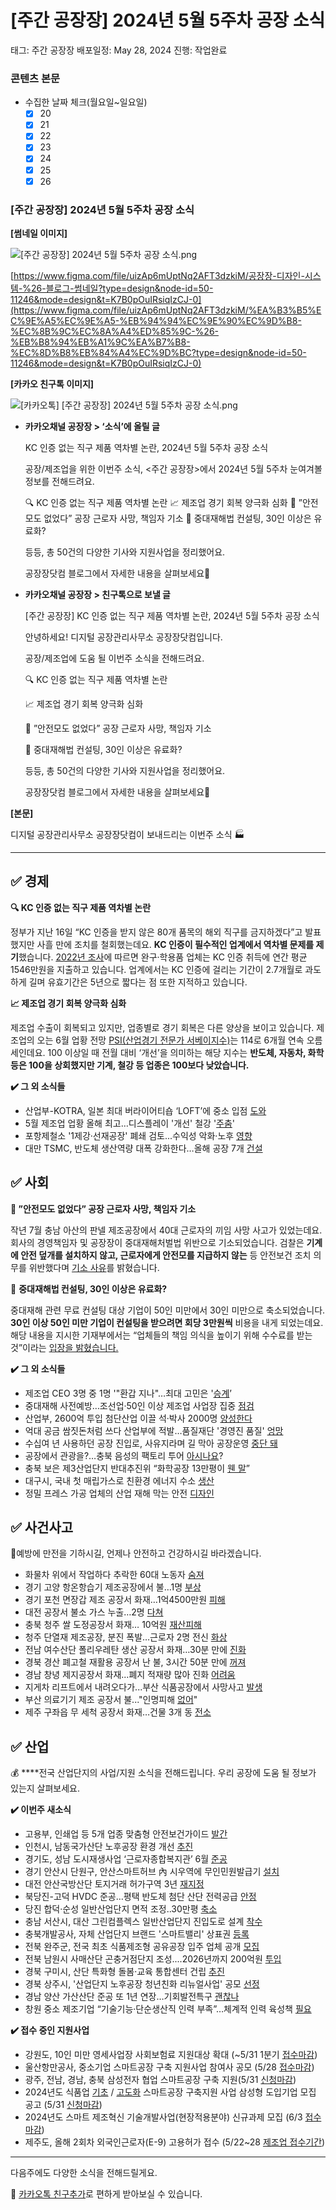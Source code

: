 # [주간 공장장] 2024년 5월 5주차 공장 소식

태그: 주간 공장장
배포일정: May 28, 2024
진행: 작업완료

### 콘텐츠 본문

- 수집한 날짜 체크(월요일~일요일)
    - [x]  20
    - [x]  21
    - [x]  22
    - [x]  23
    - [x]  24
    - [x]  25
    - [x]  26

### **[주간 공장장] 2024년 5월 5주차 공장 소식**

**[썸네일 이미지]**

![[주간 공장장] 2024년 5월 5주차 공장 소식.png](%25E1%2584%258C%25E1%2585%25AE%25E1%2584%2580%25E1%2585%25A1%25E1%2586%25AB_%25E1%2584%2580%25E1%2585%25A9%25E1%2586%25BC%25E1%2584%258C%25E1%2585%25A1%25E1%2586%25BC%25E1%2584%258C%25E1%2585%25A1%25E1%2586%25BC_2024%25E1%2584%2582%25E1%2585%25A7%25E1%2586%25AB_5%25E1%2584%258B%25E1%2585%25AF%25E1%2586%25AF_5%25E1%2584%258C%25E1%2585%25AE%25E1%2584%258E%25E1%2585%25A1_%25E1%2584%2580%25E1%2585%25A9%25E1%2586%25BC%25E1%2584%258C%25E1%2585%25A1%25E1%2586%25BC_%25E1%2584%2589%25E1%2585%25A9%25E1%2584%2589%25E1%2585%25B5%25E1%2586%25A8.png)

[https://www.figma.com/file/uizAp6mUptNq2AFT3dzkiM/공장장-디자인-시스템-%26-블로그-썸네일?type=design&node-id=50-11246&mode=design&t=K7B0pOuIRsiqIzCJ-0](https://www.figma.com/file/uizAp6mUptNq2AFT3dzkiM/%EA%B3%B5%EC%9E%A5%EC%9E%A5-%EB%94%94%EC%9E%90%EC%9D%B8-%EC%8B%9C%EC%8A%A4%ED%85%9C-%26-%EB%B8%94%EB%A1%9C%EA%B7%B8-%EC%8D%B8%EB%84%A4%EC%9D%BC?type=design&node-id=50-11246&mode=design&t=K7B0pOuIRsiqIzCJ-0)

**[카카오 친구톡 이미지]**

![[카카오톡] [주간 공장장] 2024년 5월 5주차 공장 소식.png](%25E1%2584%258F%25E1%2585%25A1%25E1%2584%258F%25E1%2585%25A1%25E1%2584%258B%25E1%2585%25A9%25E1%2584%2590%25E1%2585%25A9%25E1%2586%25A8_%25E1%2584%258C%25E1%2585%25AE%25E1%2584%2580%25E1%2585%25A1%25E1%2586%25AB_%25E1%2584%2580%25E1%2585%25A9%25E1%2586%25BC%25E1%2584%258C%25E1%2585%25A1%25E1%2586%25BC%25E1%2584%258C%25E1%2585%25A1%25E1%2586%25BC_2024%25E1%2584%2582%25E1%2585%25A7%25E1%2586%25AB_5%25E1%2584%258B%25E1%2585%25AF%25E1%2586%25AF_5%25E1%2584%258C%25E1%2585%25AE%25E1%2584%258E%25E1%2585%25A1_%25E1%2584%2580%25E1%2585%25A9%25E1%2586%25BC%25E1%2584%258C%25E1%2585%25A1%25E1%2586%25BC_%25E1%2584%2589%25E1%2585%25A9%25E1%2584%2589%25E1%2585%25B5%25E1%2586%25A8.png)

- **카카오채널 공장장 > ‘소식’에 올릴 글**
    
    KC 인증 없는 직구 제품 역차별 논란, 2024년 5월 5주차 공장 소식
    
    공장/제조업을 위한 이번주 소식, <주간 공장장>에서
    2024년 5월 5주차 눈여겨볼 정보를 전해드려요.
    
    🔍 KC 인증 없는 직구 제품 역차별 논란
    📈 제조업 경기 회복 양극화 심화
    👷 ”안전모도 없었다” 공장 근로자 사망, 책임자 기소
    💸 중대재해법 컨설팅, 30인 이상은 유료화?
    
    등등, 총 50건의 다양한 기사와 지원사업을 정리했어요.
    
    공장장닷컴 블로그에서 자세한 내용을 살펴보세요🤗
    
- **카카오채널 공장장 > 친구톡으로 보낼 글**
    
    [주간 공장장] KC 인증 없는 직구 제품 역차별 논란, 2024년 5월 5주차 공장 소식
    
    안녕하세요! 디지털 공장관리사무소 공장장닷컴입니다.
    
    공장/제조업에 도움 될 이번주 소식을 전해드려요.
    
    🔍 KC 인증 없는 직구 제품 역차별 논란
    
    📈 제조업 경기 회복 양극화 심화
    
    👷 ”안전모도 없었다” 공장 근로자 사망, 책임자 기소
    
    💸 중대재해법 컨설팅, 30인 이상은 유료화?
    
    등등, 총 50건의 다양한 기사와 지원사업을 정리했어요.
    
    공장장닷컴 블로그에서 자세한 내용을 살펴보세요🤗
    

**[본문]**

디지털 공장관리사무소 공장장닷컴이 보내드리는 이번주 소식 🏭

---

## **✅ 경제**

**🔍 KC 인증 없는 직구 제품 역차별 논란**

정부가 지난 16일 “KC 인증을 받지 않은 80개 품목의 해외 직구를 금지하겠다”고 발표했지만 사흘 만에 조치를 철회했는데요. **KC 인증이 필수적인 업계에서 역차별 문제를 제기**했습니다. [2022년 조사](https://www.news1.kr/articles/?5423699)에 따르면 완구·학용품 업체는 KC 인증 취득에 연간 평균 1546만원을 지출하고 있습니다. 업계에서는 KC 인증에 걸리는 기간이 2.7개월로 과도하게 길며 유효기간은 5년으로 짧다는 점 또한 지적하고 있습니다.

**📈 제조업 경기 회복 양극화 심화**

제조업 수출이 회복되고 있지만, 업종별로 경기 회복은 다른 양상을 보이고 있습니다. 제조업의 오는 6월 업황 전망 [PSI(산업경기 전문가 서베이지수)](https://www.newstomato.com/ReadNews.aspx?no=1230609)는 114로 6개월 연속 오름세인데요. 100 이상일 때 전월 대비 ‘개선’을 의미하는 해당 지수는 **반도체, 자동차, 화학 등은 100을 상회했지만 기계, 철강 등 업종은 100보다 낮았습니다.**

**✔️ 그 외 소식들**

- 산업부-KOTRA, 일본 최대 버라이어티숍 ‘LOFT’에 중소 입점 [도와](http://www.jnewstimes.com/news/article.html?no=430748)
- 5월 제조업 업황 올해 최고…디스플레이 '개선' 철강 '[주춤](https://mobile.newsis.com/view.html?ar_id=NISX20240520_0002740768#_PA)'
- 포항제철소 '1제강·선재공장' 폐쇄 검토...수익성 악화·노후 [영향](https://www.ajunews.com/view/20240521145730498?utm_source=ajunews&utm_medium=view&utm_campaign=industry_top)
- 대만 TSMC, 반도체 생산역량 대폭 강화한다…올해 공장 7개 [건설](https://www.yna.co.kr/view/AKR20240524065700009)

## **✅** 사회

**👷 ”안전모도 없었다” 공장 근로자 사망, 책임자 기소**

작년 7월 충남 아산의 판넬 제조공장에서 40대 근로자의 끼임 사망 사고가 있었는데요. 회사의 경영책임자 및 공장장이 중대재해처벌법 위반으로 기소되었습니다. 검찰은 **기계에 안전 덮개를 설치하지 않고, 근로자에게 안전모를 지급하지 않는** 등 안전보건 조치 의무를 위반했다며 [기소 사유](https://mobile.newsis.com/view.html?ar_id=NISX20240523_0002745805)를 밝혔습니다. 

💸 **중대재해법 컨설팅, 30인 이상은 유료화?**

중대재해 관련 무료 컨설팅 대상 기업이 50인 미만에서 30인 미만으로 축소되었습니다. **30인 이상 50인 미만 기업이 컨설팅을 받으려면 회당 3만원씩** 비용을 내게 되었는데요. 해당 내용을 지시한 기재부에서는 “업체들의 책임 의식을 높이기 위해 수수료를 받는 것”이라는 [입장을 밝혔습니다.](https://news.zum.com/articles/90857935)

**✔️ 그 외 소식들**

- 제조업 CEO 3명 중 1명 '"환갑 지나"…최대 고민은 '[승계](https://www.newsis.com/view/?id=NISX20240524_0002747911&cID=13001&pID=13000)’
- 중대재해 사전예방…조선업·50인 이상 제조업 사업장 집중 [점검](https://www.hellot.net/news/article.html?no=90135)
- 산업부, 2600억 투입 첨단산업 이끌 석·박사 2000명 [양성한다](https://mobile.newsis.com/view.html?id=NISX20240518_0002739285)
- 억대 공금 쌈짓돈처럼 쓰다 산업부에 적발…품질재단 '경영진 품질' [엉망](https://news.nate.com/view/20240522n01225)
- 수십여 년 사용하던 공장 진입로, 사유지라며 길 막아 공장운영 [중단 돼](http://www.joongang.tv/news/articleView.html?idxno=72553)
- 공장에서 관광을?…충북 음성의 팩토리 투어 [아시나요](https://m.khan.co.kr/national/national-general/article/202405210600001#c2b)?
- 충북 보은 제3산업단지 반대추진위 “화학공장 13만평이 [웬 말](http://www.dynews.co.kr/news/articleView.html?idxno=752793)”
- 대구시, 국내 첫 매립가스로 친환경 에너지 수소 [생산](https://www.idaegu.co.kr/news/articleView.html?idxno=461419)
- 정밀 프레스 가공 업체의 산업 재해 막는 안전 [디자인](https://m.sedaily.com/NewsViewAmp/2D9AE2LZLR)

## **✅** 사건사고

👷예방에 만전을 기하시길, 언제나 안전하고 건강하시길 바라겠습니다.

- 화물차 위에서 작업하다 추락한 60대 노동자 [숨져](https://m.ytn.co.kr/news_view.php?key=202405211825580147&s_mcd=0103#return)
- 경기 고양 항온항습기 제조공장에서 불…1명 [부상](https://www.yna.co.kr/view/AKR20240522025800060)
- 경기 포천 면장갑 제조 공장서 화재…1억4500만원 [피해](https://mobile.newsis.com/view.html?ar_id=NISX20240524_0002746811#_PA)
- 대전 공장서 불소 가스 누출…2명 [다쳐](https://www.hankyung.com/article/202405201073Y)
- 충북 청주 쌀 도정공장서 화재… 10억원 [재산피해](https://www.jbnews.com/news/articleView.html?idxno=1436848)
- 청주 단열재 제조공장, 분진 폭발…근로자 2명 전신 [화상](https://www.newsis.com/view/NISX20240524_0002747449)
- 전남 여수산단 폴리우레탄 생산 공장서 화재…30분 만에 [진화](https://www.news1.kr/articles/?5423937)
- 경북 경산 폐고철 재활용 공장서 난 불, 3시간 50분 만에 [꺼져](https://dgmbc.com/article/AWmxXLz85H)
- 경남 창녕 제지공장서 화재...폐지 적재량 많아 진화 [어려움](https://www.gukjenews.com/news/articleView.html?idxno=3003112)
- 지게차 리프트에서 내려오다가...부산 식품공장에서 사망사고 [발생](https://www.pennmike.com/news/articleView.html?idxno=81401)
- 부산 의료기기 제조 공장서 불..."인명피해 [없어](https://www.ytn.co.kr/_ln/0115_202405251425025865)"
- 제주 구좌읍 무 세척 공장서 화재…건물 3개 동 [전소](https://m.yna.co.kr/view/AKR20240525039700056)

## **✅** 산업

💰 ****전국 산업단지의 사업/지원 소식을 전해드립니다. 우리 공장에 도움 될 정보가 있는지 살펴보세요.

**✔️ 이번주 새소식**

- 고용부, 인쇄업 등 5개 업종 맞춤형 안전보건가이드 [발간](https://www.anjunj.com/news/articleView.html?idxno=39234)
- 인천시, 남동국가산단 노후공장 환경 개선 [추진](https://www.inews24.com/view/1721152)
- 경기도, 성남 도시재생사업 ‘근로자종합복지관’ 6월 [준공](https://www.kgnews.co.kr/news/article.html?no=794343)
- 경기 안산시 단원구, 안산스마트허브 內 시우역에 무인민원발급기 [설치](https://www.asn24.com/news/articleView.html?idxno=363129)
- 대전 안산국방산단 토지거래 허가구역 3년 [재지정](https://m.news1.kr/articles/?5420100&20#_enliple)
- 북당진-고덕 HVDC 준공…평택 반도체 첨단 산단 전력공급 [안정](https://www.etoday.co.kr/news/view/2363535)
- 당진 합덕·순성 일반산업단지 면적 조정..30만평 [축소](https://www.idjnews.kr/news/articleView.html?idxno=204208)
- 충남 서산시, 대산 그린컴플렉스 일반산업단지 진입도로 설계 [착수](https://www.chungnamilbo.co.kr/news/articleView.html?idxno=771599)
- 충북개발공사, 자체 산업단지 브랜드 '스마트밸리' 상표권 [등록](https://www.newspim.com/news/view/20240523000034)
- 전북 완주군, 전국 최초 식품제조형 공유공장 입주 업체 공개 [모집](https://www.jjan.kr/article/20240521580136)
- 전북 남원시 사매산단 곤충거점단지 조성....2026년까지 200억원 [투입](https://www.newspim.com/news/view/20240521000626)
- 경북 구미시, 산단 특화형 돌봄‧교육 통합센터 건립 [추진](https://www.newsprime.co.kr/news/article/?no=640046)
- 경북 상주시, '산업단지 노후공장 청년친화 리뉴얼사업' 공모 [선정](https://www.ajunews.com/view/20240521135342410)
- 경남 양산 가산산단 준공 또 1년 연장…기회발전특구 [괜찮나](https://www.yangsanilbo.com/news/articleView.html?idxno=108626)
- 창원 중소 제조기업 “기술기능·단순생산직 인력 부족”…체계적 인력 육성책 [필요](https://www.seoul.co.kr/news/economy/industry/2024/05/24/20240524500194)

**✔️ 접수 중인 지원사업**

- 강원도, 10인 미만 영세사업장 사회보험료 지원대상 확대 (~5/31 1분기 [접수마감](https://www.kado.net/news/articleView.html?idxno=1243043))
- 울산항만공사, 중소기업 스마트공장 구축 지원사업 참여사 공모 (5/28 [접수마감](https://www.klnews.co.kr/news/articleView.html?idxno=312279))
- 광주, 전남, 경남, 충북 삼성전자 협업 스마트공장 구축 지원(5/31 [신청마감](https://www.kbiz.or.kr/ko/contents/bbs/view.do?mnSeq=211&seq=157447))
- 2024년도 식품업 [기초](https://www.kbiz.or.kr/ko/contents/bbs/view.do?seq=157446&topFixYn=N&mnSeq=211) / [고도화](https://www.kbiz.or.kr/ko/contents/bbs/view.do?seq=157445&topFixYn=N&mnSeq=211) 스마트공장 구축지원 사업 삼성형 도입기업 모집 공고 (5/31 [신청마감](https://www.kbiz.or.kr/ko/contents/bbs/view.do?seq=157446&topFixYn=N&mnSeq=211))
- 2024년도 스마트 제조혁신 기술개발사업(현장적용분야) 신규과제 모집 (6/3 [접수마감](https://www.iris.go.kr/contents/retrieveBsnsAncmView.do?ancmId=005598&bsnsYyDetail=2024&sorgnBsnsCd=S001984&bsnsAncmSn=2&chngRcveDeFro=2024/05/16&chngRcveDeTo=2024/06/03))
- 제주도, 올해 2회차 외국인근로자(E-9) 고용허가 접수 (5/22~28 [제조업 접수기간](http://www.nuriilbo.com/news/article.html?no=474861))

---

다음주에도 다양한 소식을 전해드릴게요.

💬 [카카오톡 친구추가](http://pf.kakao.com/_Nfxmsxj)로 편하게 받아보실 수 있습니다.